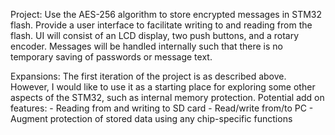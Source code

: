 Project: Use the AES-256 algorithm to store encrypted messages in STM32 flash. Provide a user interface
         to facilitate writing to and reading from the flash. UI will consist of an LCD display, two 
         push buttons, and a rotary encoder. Messages will be handled internally such that there is no
         temporary saving of passwords or message text. 

Expansions: The first iteration of the project is as described above. However, I would like to use it as
         a starting place for exploring some other aspects of the STM32, such as internal memory protection. 
         Potential add on features: 
         - Reading from and writing to SD card
         - Read/write from/to PC
         - Augment protection of stored data using any chip-specific functions